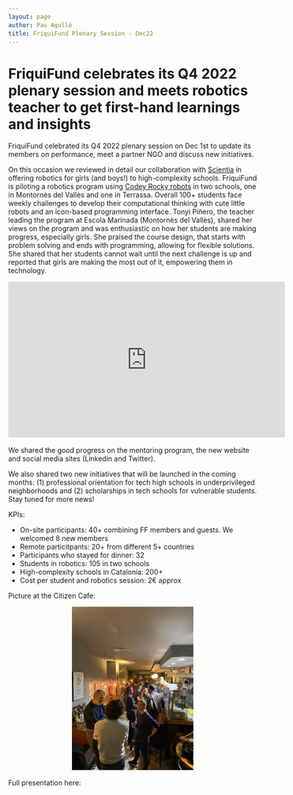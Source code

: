 ```yaml
---
layout: page
author: Pau Agulló
title: FriquiFund Plenary Session - Dec22
---
```


# FriquiFund celebrates its Q4 2022 plenary session and meets robotics teacher to get first-hand learnings and insights

FriquiFund celebrated its Q4 2022 plenary session on Dec 1st to update its members on performance, meet a partner NGO and discuss new initiatives.

On this occasion we reviewed in detail our collaboration with <a href="https://scientia.es" target="_blank">Scientia</a> in offering robotics for girls (and boys!) to high-complexity schools.
FriquiFund is piloting a robotics program using <a href="https://www.youtube.com/watch?v=VzSEg4iR9e0" target="_blank">Codey Rocky robots</a> in two schools, one in Montornès del Vallès and one in Terrassa. Overall 100+ students face weekly challenges to develop their computational thinking with cute little robots and an icon-based programming interface.
Tonyi Piñero, the teacher leading the program at Escola Marinada (Montornès del Vallès), shared her views on the program and was enthusiastic on how her students are making progress, especially girls. She praised the course design, that starts with problem solving and ends with programming, allowing for flexible solutions.
She shared that her students cannot wait until the next challenge is up and reported that girls are making the most out of it, empowering them in technology.

<div style="text-align: center">
    <iframe width="560" height="315" src="https://www.youtube.com/embed/VzSEg4iR9e0" title="YouTube video player" frameborder="0" allow="accelerometer; autoplay; clipboard-write; encrypted-media; gyroscope; picture-in-picture" allowfullscreen></iframe>
</div>

We shared the good progress on the mentoring program, the new website and social media sites (Linkedin and Twitter).

We also shared two new initiatives that will be launched in the coming months: (1) professional orientation for tech high schools in underprivileged neighborhoods and (2) scholarships in tech schools for vulnerable students. Stay tuned for more news!

KPIs:

- On-site participants: 40+ combining FF members and guests. We welcomed 8 new members
- Remote particitpants: 20+ from different 5+ countries
- Participants who stayed for dinner: 32
- Students in robotics: 105 in two schools
- High-complexity schools in Catalonia: 200+
- Cost per student and robotics session: 2€ approx

Picture at the Citizen Cafe:

<div style="text-align: center">
    <img src="/assets/ff_plenary/2022-12/Plenary-Dec-22.jpeg" width="49%" />
</div>

Full presentation here:

<div style="text-align: center">
    <object data="/assets/ff_plenary/2022-12/FRIQUIFUND-Plenary-2022-12.pdf" width="90%" height="700" type='application/pdf'></object>
</div>
